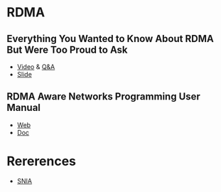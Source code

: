 # RDMA

## Everything You Wanted to Know About RDMA But Were Too Proud to Ask
- [Video](https://www.youtube.com/watch?v=6t041Lr5FCY) & [Q&A](https://www.snia.org/blog/2025/rdma-qa)
- [Slide](https://snia.org/sites/default/files/ESF/Everything-You-Wanted-to-Know-About-RDMA-But-Were-Too-Proud-to-Ask-Final%20v2.pdf)

## RDMA Aware Networks Programming User Manual
- [Web](https://docs.nvidia.com/networking/display/rdmaawareprogrammingv17/rdma+architecture+overview)
- [Doc](https://docs.nvidia.com/rdma-aware-networks-programming-user-manual-1-7.pdf)

# Rererences
- [SNIA](https://snia.org/educational-library)
